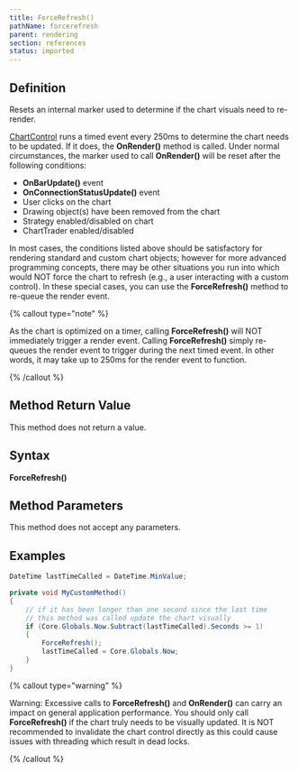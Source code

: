 ```yaml
---
title: ForceRefresh()
pathName: forcerefresh
parent: rendering
section: references
status: imported
---
```


## Definition

Resets an internal marker used to determine if the chart visuals need to re-render.

[ChartControl](chartcontrol) runs a timed event every 250ms to determine the chart needs to be updated. If it does, the **OnRender()** method is called. Under normal circumstances, the marker used to call **OnRender()** will be reset after the following conditions:

* **OnBarUpdate()** event
* **OnConnectionStatusUpdate()** event
* User clicks on the chart
* Drawing object(s) have been removed from the chart
* Strategy enabled/disabled on chart
* ChartTrader enabled/disabled

In most cases, the conditions listed above should be satisfactory for rendering standard and custom chart objects; however for more advanced programming concepts, there may be other situations you run into which would NOT force the chart to refresh (e.g., a user interacting with a custom control). In these special cases, you can use the **ForceRefresh()** method to re-queue the render event.

{% callout type="note" %}

As the chart is optimized on a timer, calling **ForceRefresh()** will NOT immediately trigger a render event. Calling **ForceRefresh()** simply re-queues the render event to trigger during the next timed event. In other words, it may take up to 250ms for the render event to function.

{% /callout %}

## Method Return Value

This method does not return a value.

## Syntax

**ForceRefresh()**

## Method Parameters

This method does not accept any parameters.

## Examples

```csharp
DateTime lastTimeCalled = DateTime.MinValue;

private void MyCustomMethod()
{
    // if it has been longer than one second since the last time
    // this method was called update the chart visually
    if (Core.Globals.Now.Subtract(lastTimeCalled).Seconds >= 1)
    {
        ForceRefresh();
        lastTimeCalled = Core.Globals.Now;
    }
}
```

{% callout type="warning" %}

Warning: Excessive calls to **ForceRefresh()** and **OnRender()** can carry an impact on general application performance. You should only call **ForceRefresh()** if the chart truly needs to be visually updated. It is NOT recommended to invalidate the chart control directly as this could cause issues with threading which result in dead locks.

{% /callout %}
